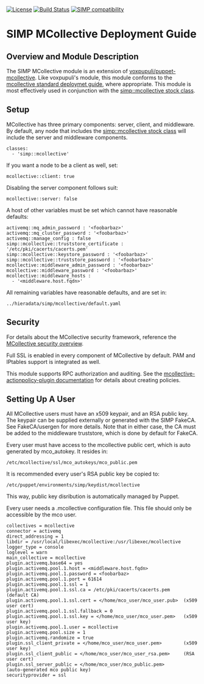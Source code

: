 [![License](http://img.shields.io/:license-apache-blue.svg)](http://www.apache.org/licenses/LICENSE-2.0.html) [![Build Status](https://travis-ci.org/simp/pupmod-simp-mcollective.svg)](https://travis-ci.org/simp/pupmod-simp-mcollective) [![SIMP compatibility](https://img.shields.io/badge/SIMP%20compatibility-4.2.*%2F5.1.*-orange.svg)](https://img.shields.io/badge/SIMP%20compatibility-4.2.*%2F5.1.*-orange.svg)

SIMP MCollective Deployment Guide
=================================

## Overview and Module Description

The SIMP MCollective module is an extension of
[voxpupuli/puppet-mcollective](https://github.com/voxpupuli/puppet-mcollective).
Like voxpupuli's module, this module conforms to the
[mcollective standard deploymet guide](http://docs.puppetlabs.com/mcollective/deploy/standard.html),
where appropriate.  This module is most effectively used in conjunction with the
[simp::mcollective stock class](https://github.com/simp/pupmod-simp-simp/blob/master/manifests/mcollective.pp).

## Setup

MCollective has three primary components: server, client, and middleware.
By default, any node that includes the
[simp::mcollective stock class](https://github.com/simp/pupmod-simp-simp/blob/master/manifests/mcollective.pp)
will include the server and middleware components.

    classes:
      - 'simp::mcollective'

If you want a node to be a client as well, set:

    mcollective::client: true

Disabling the server component follows suit:

    mcollective::server: false

A host of other variables must be set which cannot have reasonable defaults:

    activemq::mq_admin_password : '<foobarbaz>'
    activemq::mq_cluster_password : '<foobarbaz>'
    activemq::manage_config : false
    simp::mcollective::truststore_certificate : '/etc/pki/cacerts/cacerts.pem'
    simp::mcollective::keystore_password : '<foobarbaz>'
    simp::mcollective::truststore_password : '<foobarbaz>'
    mcollective::middleware_admin_password : '<foobarbaz>'
    mcollective::middleware_password : '<foobarbaz>'
    mcollective::middleware_hosts :
      - '<middleware.host.fqdn>'

All remaining variables have reasonable defaults, and are set in:

    ../hieradata/simp/mcollective/default.yaml

## Security

For details about the MCollective security framework, reference the
[MCollective security overview](https://puppetlabs.com/mcollective/security-overview).

Full SSL is enabled in every component of MCollective by default.  PAM and
IPtables support is integrated as well.

This module supports RPC authorization and auditing.  See the
[mcollective-actionpolicy-plugin documentation](https://github.com/puppetlabs/mcollective-actionpolicy-auth) for details about creating policies.

## Setting Up A User

All MCollective users must have an x509 keypair, and an RSA public key.
The keypair can be supplied externally or generated with the SIMP FakeCA.
See FakeCA/usergen for more details. Note that in either case, the CA must be
added to the middleware truststore, which is done by default for FakeCA.

Every user must have access to the mcollective public cert, which is auto
generated by mco_autokey.  It resides in:

    /etc/mcollective/ssl/mco_autokeys/mco_public.pem

It is recommended every user's RSA public key be copied to:

    /etc/puppet/environments/simp/keydist/mcollective

This way, public key disribution is automatically managed by Puppet.

Every user needs a .mcollective configuration file.  This file should
only be accessible by the mco user.

    collectives = mcollective
    connector = activemq
    direct_addressing = 1
    libdir = /usr/local/libexec/mcollective:/usr/libexec/mcollective
    logger_type = console
    loglevel = warn
    main_collective = mcollective
    plugin.activemq.base64 = yes
    plugin.activemq.pool.1.host = <middleware.host.fqdn>
    plugin.activemq.pool.1.password = <foobarbaz>
    plugin.activemq.pool.1.port = 61614
    plugin.activemq.pool.1.ssl = 1
    plugin.activemq.pool.1.ssl.ca = /etc/pki/cacerts/cacerts.pem     (default CA)
    plugin.activemq.pool.1.ssl.cert = </home/mco_user/mco_user.pub>  (x509 user cert)
    plugin.activemq.pool.1.ssl.fallback = 0
    plugin.activemq.pool.1.ssl.key = </home/mco_user/mco_user.pem>   (x509 user key)
    plugin.activemq.pool.1.user = mcollective
    plugin.activemq.pool.size = 1
    plugin.activemq.randomize = true
    plugin.ssl_client_private = </home/mco_user/mco_user.pem>        (x509 user key)
    plugin.ssl_client_public = </home/mco_user/mco_user_rsa.pem>     (RSA user cert)
    plugin.ssl_server_public = </home/mco_user/mco_public.pem>       (auto-generated mco public key)
    securityprovider = ssl
